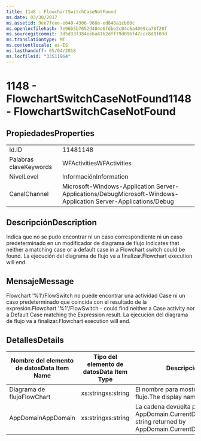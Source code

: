 ```yaml
---
title: 1148 - FlowchartSwitchCaseNotFound
ms.date: 03/30/2017
ms.assetid: 9ee7fcee-e040-4306-968e-ed840a1cb00c
ms.openlocfilehash: 7e96b5b7652d404e6fdbe2c04c6a4069ca78f20f
ms.sourcegitcommit: 3d5d33f384eeba41b2dff79d096f47ccc8d8f03d
ms.translationtype: MT
ms.contentlocale: es-ES
ms.lasthandoff: 05/04/2018
ms.locfileid: "33511964"
---
```

# <a name="1148---flowchartswitchcasenotfound"></a><span data-ttu-id="59eb2-102">1148 - FlowchartSwitchCaseNotFound</span><span class="sxs-lookup"><span data-stu-id="59eb2-102">1148 - FlowchartSwitchCaseNotFound</span></span>
## <a name="properties"></a><span data-ttu-id="59eb2-103">Propiedades</span><span class="sxs-lookup"><span data-stu-id="59eb2-103">Properties</span></span>  
  
|||  
|-|-|  
|<span data-ttu-id="59eb2-104">Id.</span><span class="sxs-lookup"><span data-stu-id="59eb2-104">ID</span></span>|<span data-ttu-id="59eb2-105">1148</span><span class="sxs-lookup"><span data-stu-id="59eb2-105">1148</span></span>|  
|<span data-ttu-id="59eb2-106">Palabras clave</span><span class="sxs-lookup"><span data-stu-id="59eb2-106">Keywords</span></span>|<span data-ttu-id="59eb2-107">WFActivities</span><span class="sxs-lookup"><span data-stu-id="59eb2-107">WFActivities</span></span>|  
|<span data-ttu-id="59eb2-108">Nivel</span><span class="sxs-lookup"><span data-stu-id="59eb2-108">Level</span></span>|<span data-ttu-id="59eb2-109">Información</span><span class="sxs-lookup"><span data-stu-id="59eb2-109">Information</span></span>|  
|<span data-ttu-id="59eb2-110">Canal</span><span class="sxs-lookup"><span data-stu-id="59eb2-110">Channel</span></span>|<span data-ttu-id="59eb2-111">Microsoft-Windows-Application Server-Applications/Debug</span><span class="sxs-lookup"><span data-stu-id="59eb2-111">Microsoft-Windows-Application Server-Applications/Debug</span></span>|  
  
## <a name="description"></a><span data-ttu-id="59eb2-112">Descripción</span><span class="sxs-lookup"><span data-stu-id="59eb2-112">Description</span></span>  
 <span data-ttu-id="59eb2-113">Indica que no se pudo encontrar ni un caso correspondiente ni un caso predeterminado en un modificador de diagrama de flujo.</span><span class="sxs-lookup"><span data-stu-id="59eb2-113">Indicates that neither a matching case or a default case in a Flowchart switch could be found.</span></span> <span data-ttu-id="59eb2-114">La ejecución del diagrama de flujo va a finalizar.</span><span class="sxs-lookup"><span data-stu-id="59eb2-114">Flowchart execution will end.</span></span>  
  
## <a name="message"></a><span data-ttu-id="59eb2-115">Mensaje</span><span class="sxs-lookup"><span data-stu-id="59eb2-115">Message</span></span>  
 <span data-ttu-id="59eb2-116">Flowchart '%1'/FlowSwitch no puede encontrar una actividad Case ni un caso predeterminado que coincida con el resultado de la expresión.</span><span class="sxs-lookup"><span data-stu-id="59eb2-116">Flowchart '%1'/FlowSwitch - could find neither a Case activity nor a Default Case matching the Expression result.</span></span> <span data-ttu-id="59eb2-117">La ejecución del diagrama de flujo va a finalizar.</span><span class="sxs-lookup"><span data-stu-id="59eb2-117">Flowchart execution will end.</span></span>  
  
## <a name="details"></a><span data-ttu-id="59eb2-118">Detalles</span><span class="sxs-lookup"><span data-stu-id="59eb2-118">Details</span></span>  
  
|<span data-ttu-id="59eb2-119">Nombre del elemento de datos</span><span class="sxs-lookup"><span data-stu-id="59eb2-119">Data Item Name</span></span>|<span data-ttu-id="59eb2-120">Tipo del elemento de datos</span><span class="sxs-lookup"><span data-stu-id="59eb2-120">Data Item Type</span></span>|<span data-ttu-id="59eb2-121">Descripción</span><span class="sxs-lookup"><span data-stu-id="59eb2-121">Description</span></span>|  
|--------------------|--------------------|-----------------|  
|<span data-ttu-id="59eb2-122">Diagrama de flujo</span><span class="sxs-lookup"><span data-stu-id="59eb2-122">FlowChart</span></span>|<span data-ttu-id="59eb2-123">xs:string</span><span class="sxs-lookup"><span data-stu-id="59eb2-123">xs:string</span></span>|<span data-ttu-id="59eb2-124">El nombre para mostrar del diagrama de flujo.</span><span class="sxs-lookup"><span data-stu-id="59eb2-124">The display name of the FlowChart.</span></span>|  
|<span data-ttu-id="59eb2-125">AppDomain</span><span class="sxs-lookup"><span data-stu-id="59eb2-125">AppDomain</span></span>|<span data-ttu-id="59eb2-126">xs:string</span><span class="sxs-lookup"><span data-stu-id="59eb2-126">xs:string</span></span>|<span data-ttu-id="59eb2-127">La cadena devuelta por AppDomain.CurrentDomain.FriendlyName.</span><span class="sxs-lookup"><span data-stu-id="59eb2-127">The string returned by AppDomain.CurrentDomain.FriendlyName.</span></span>|

